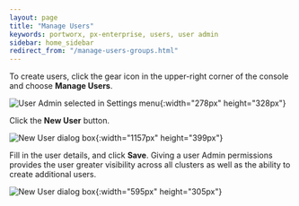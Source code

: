 ```yaml
---
layout: page
title: "Manage Users"
keywords: portworx, px-enterprise, users, user admin
sidebar: home_sidebar
redirect_from: "/manage-users-groups.html"
---
```

To create users, click the gear icon in the upper-right corner of the console and choose **Manage Users**.

![User Admin selected in Settings menu](/images/settings-user-admin-updated.png "User Admin selected in Settings menu"){:width="278px" height="328px"}

Click the **New User** button. 

![New User dialog box](/images/settings-new-user-updated.png "New User dialog box"){:width="1157px" height="399px"}

Fill in the user details, and click **Save**. Giving a user Admin permissions provides the user greater visibility across all clusters as well as the ability to create additional users.

![New User dialog box](/images/settings-new-user-creation.png "New User dialog box"){:width="595px" height="305px"}

